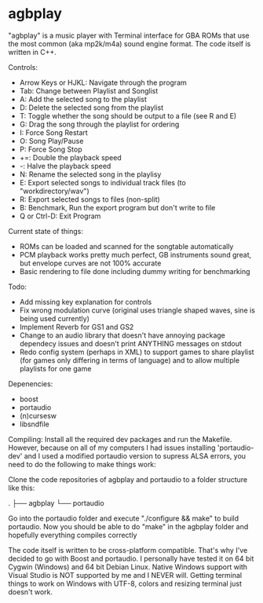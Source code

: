 # agbplay
"agbplay" is a music player with Terminal interface for GBA ROMs that use the most common (aka mp2k/m4a) sound engine format.
The code itself is written in C++.

Controls:
- Arrow Keys or HJKL: Navigate through the program
- Tab: Change between Playlist and Songlist
- A: Add the selected song to the playlist
- D: Delete the selected song from the playlist
- T: Toggle whether the song should be output to a file (see R and E)
- G: Drag the song through the playlist for ordering
- I: Force Song Restart
- O: Song Play/Pause
- P: Force Song Stop
- +=: Double the playback speed
- -: Halve the playback speed
- N: Rename the selected song in the playlisy
- E: Export selected songs to individual track files (to "workdirectory/wav")
- R: Export selected songs to files (non-split)
- B: Benchmark, Run the export program but don't write to file
- Q or Ctrl-D: Exit Program

Current state of things:
- ROMs can be loaded and scanned for the songtable automatically
- PCM playback works pretty much perfect, GB instruments sound great, but envelope curves are not 100% accurate
- Basic rendering to file done including dummy writing for benchmarking

Todo:
- Add missing key explanation for controls
- Fix wrong modulation curve (original uses triangle shaped waves, sine is being used currently)
- Implement Reverb for GS1 and GS2
- Change to an audio library that doesn't have annoying package dependecy issues and doesn't print ANYTHING messages on stdout
- Redo config system (perhaps in XML) to support games to share playlist (for games only differing in terms of language) and to allow multiple playlists for one game

Depenencies:
- boost
- portaudio
- (n)cursesw
- libsndfile

Compiling:
Install all the required dev packages and run the Makefile.
However, because on all of my computers I had issues installing 'portaudio-dev' and I used a modified portaudio version to supress ALSA errors, you need to do the following to make things work:

Clone the code repositories of agbplay and portaudio to a folder structure like this:

.
├── agbplay
└── portaudio

Go into the portaudio folder and execute "./configure && make" to build portaudio. 
Now you should be able to do "make" in the agbplay folder and hopefully everything compiles correctly

The code itself is written to be cross-platform compatible. That's why I've decided to go with Boost and portaudio.
I personally have tested it on 64 bit Cygwin (Windows) and 64 bit Debian Linux.
Native Windows support with Visual Studio is NOT supported by me and I NEVER will. Getting terminal things to work on Windows with UTF-8, colors and resizing terminal just doesn't work.
